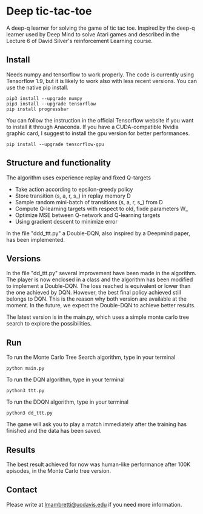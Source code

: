 # Deep tic-tac-toe
A deep-q learner for solving the game of tic tac toe. Inspired by the deep-q learner used by Deep Mind to solve Atari games and described in the Lecture 6 of David Silver's reinforcement Learning course.

## Install
Needs numpy and tensorflow to work properly. The code is currently using Tensorflow 1.9, but it is likely to work also with less recent versions. You can use the native pip install.

    pip3 install --upgrade numpy
    pip3 install --upgrade tensorflow
    pip install progressbar

You can follow the instruction in the official Tensorflow website if you want to install it through Anaconda. If you have a CUDA-compatible Nvidia graphic card, I suggest to install the gpu version for better performances.

    pip install --upgrade tensorflow-gpu

## Structure and functionality
The algorithm uses experience replay and fixed Q-targets
* Take action according to epsilon-greedy policy
* Store transition (s, a, r, s_) in replay memory D
* Sample random mini-batch of transitions (s, a, r, s_) from D
* Compute Q-learning targets with respect to old, fixde parameters W_
* Optimize MSE between Q-network and Q-learning targets
* Using gradient descent to minimize error

In the file "ddd_ttt.py" a Double-DQN, also inspired by a Deepmind paper, has been implemented.

## Versions
In the file "dd_ttt.py" several improvement have been made in the algorithm. The player is now enclosed in a class and the algorithm has been modified to implement a Double-DQN. The loss reached is equivalent or lower than the one achieved by DQN. However, the best final policy achieved still belongs to DQN. This is the reason why both version are available at the moment.  In the future, we expect the Double-DQN to achieve better results.

The latest version is in the main.py, which uses a simple monte carlo tree search to explore the possibilities.

## Run
To run the Monte Carlo Tree Search algorithm, type in your terminal

    python main.py
To run the DQN algorithm, type in your terminal

    python3 ttt.py
To run the DDQN algorithm, type in your terminal

    python3 dd_ttt.py

The game will ask you to play a match immediately after the training has finished and the data has been saved.

## Results
The best result achieved for now was human-like performance after 100K episodes, in the Monte Carlo tree version.

## Contact
Please write at lmambretti@ucdavis.edu if you need more information.
